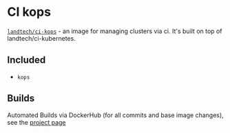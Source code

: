 # CI kops

[`landtech/ci-kops`](https://hub.docker.com/u/landtech/ci-kops) - an image for managing clusters via ci. It's built on top of landtech/ci-kubernetes.

## Included

- `kops`

## Builds

Automated Builds via DockerHub (for all commits and base image changes), see the [project page](https://hub.docker.com/r/landtech/ci-kops)
